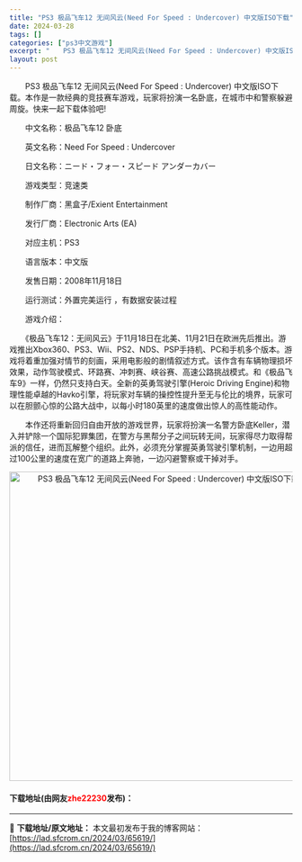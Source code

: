 ```yaml
---
title: "PS3 极品飞车12 无间风云(Need For Speed : Undercover) 中文版ISO下载"
date: 2024-03-28
tags: []
categories: ["ps3中文游戏"]
excerpt: "　　PS3 极品飞车12 无间风云(Need For Speed : Undercover) 中文版ISO下载。本作是一款经典的竞技赛车游戏，玩家将扮演一名卧底，在城市中和警察躲避周旋。快来一起下载体验吧! 　　中文名称：极品飞车12 卧底 　　英文名称：Need For Speed : Under&hellip;"
layout: post
---
```


 <p>　　PS3 极品飞车12 无间风云(Need For Speed : Undercover) 中文版ISO下载。本作是一款经典的竞技赛车游戏，玩家将扮演一名卧底，在城市中和警察躲避周旋。快来一起下载体验吧!</p> <p>　　中文名称：极品飞车12 卧底</p> <p>　　英文名称：Need For Speed : Undercover</p> <p>　　日文名称：ニード・フォー・スピード アンダーカバー</p> <p>　　游戏类型：竞速类</p> <p>　　制作厂商：黑盒子/Exient Entertainment</p> <p>　　发行厂商：Electronic Arts (EA)</p> <p>　　对应主机：PS3</p> <p>　　语言版本：中文版</p> <p>　　发售日期：2008年11月18日</p> <p>　　运行测试：外置完美运行 ，有数据安装过程</p> <p>　　游戏介绍：</p> <p>　　《极品飞车12：无间风云》于11月18日在北美、11月21日在欧洲先后推出。游戏推出Xbox360、PS3、Wii、PS2、NDS、PSP手持机、PC和手机多个版本。游戏将着重加强对情节的刻画，采用电影般的剧情叙述方式。该作含有车辆物理损坏效果，动作驾驶模式、环路赛、冲刺赛、峡谷赛、高速公路挑战模式。和《极品飞车9》一样，仍然只支持白天。全新的英勇驾驶引擎(Heroic Driving Engine)和物理性能卓越的Havko引擎，将玩家对车辆的操控性提升至无与伦比的境界，玩家可以在胆颤心惊的公路大战中，以每小时180英里的速度做出惊人的高性能动作。</p> <p>　　本作还将重新回归自由开放的游戏世界，玩家将扮演一名警方卧底Keller，潜入并铲除一个国际犯罪集团，在警方与黑帮分子之间玩转无间，玩家得尽力取得帮派的信任，进而瓦解整个组织。此外，必须充分掌握英勇驾驶引擎机制，一边用超过100公里的速度在宽广的道路上奔驰，一边闪避警察或干掉对手。</p> <p align="center"><img align="" border="0" src="https://lad.sfcrom.cn/wp-content/uploads/2024/03/20240328_66050ead928b0.jpg" width="550" alt="PS3 极品飞车12 无间风云(Need For Speed : Undercover) 中文版ISO下载" /></p> <p><h4>下载地址(由网友<font color="red">zhe22230</font>发布)：</h4></p> 

---
📖 **下载地址/原文地址：** 本文最初发布于我的博客网站：[https://lad.sfcrom.cn/2024/03/65619/](https://lad.sfcrom.cn/2024/03/65619/)
